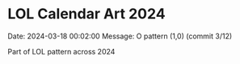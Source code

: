 # LOL Calendar Art 2024

Date: 2024-03-18 00:02:00
Message: O pattern (1,0) (commit 3/12)

Part of LOL pattern across 2024
